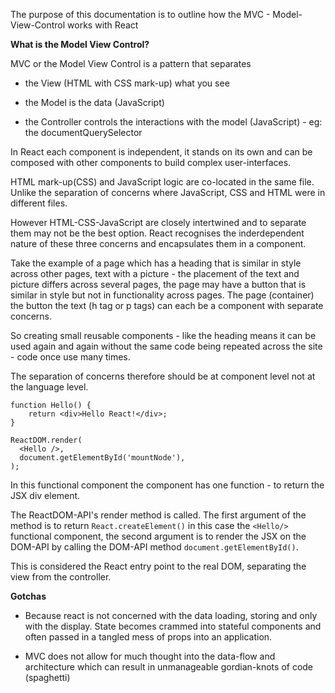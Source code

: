 The purpose of this documentation is to outline how the MVC - Model-View-Control works with React

__What is the Model View Control?__

MVC or the Model View Control is a pattern that separates 

- the View (HTML with CSS mark-up) what you see 

- the Model is the data (JavaScript)

- the Controller controls the interactions with the model (JavaScript) - eg: the documentQuerySelector

In React each component is independent, it stands on its own and can be composed with other components to build complex user-interfaces.

HTML mark-up(CSS) and JavaScript logic are co-located in the same file. Unlike the separation of concerns where JavaScript, CSS and HTML were in different files.

However HTML-CSS-JavaScript are closely intertwined and to separate them may not be the best option. React recognises the inderdependent nature of these three concerns and encapsulates them in a component.

Take the example of a page which has a heading that is similar in style across other pages, text with a picture - the placement of the text and picture differs across several pages, the page may have a button that is similar in style but not in functionality across pages. The page (container) the button the text (h tag or p tags) can each be a component with separate concerns.

So creating small reusable components - like the heading means it can be used again and again without the same code being repeated across the site - code once use many times.

The separation of concerns therefore should be at component level not at the language level.

```
function Hello() {
	return <div>Hello React!</div>;
}

ReactDOM.render(
  <Hello />, 
  document.getElementById('mountNode'),
);
```
In this functional component the component has one function - to return the JSX div element.

The ReactDOM-API's render method is called. The first argument of the method is to return ```React.createElement()``` in this case the ```<Hello/>``` functional component, the second argument is to render the JSX on the DOM-API by calling the DOM-API method ```document.getElementById()```.

This is considered the React entry point to the real DOM, separating the view from the controller.

**Gotchas**  

- Because react is not concerned with the data loading, storing and only with the display. State becomes crammed into stateful components and often passed in a tangled mess of props into an application.

- MVC does not allow for much thought into the data-flow and architecture which can result in unmanageable gordian-knots of code (spaghetti)



